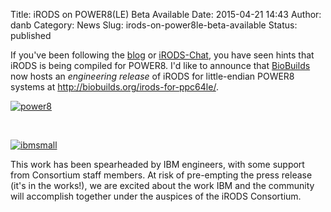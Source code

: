 Title: iRODS on POWER8(LE) Beta Available
Date: 2015-04-21 14:43
Author: danb
Category: News
Slug: irods-on-power8le-beta-available
Status: published

If you've been following the
[blog](http://irods.org/post/irods-development-update-march-2015/ "iRODS Development Update: March 2015")
or
[iRODS-Chat](https://groups.google.com/forum/#!searchin/irod-chat/power8/irod-chat/bHcQWdkWu1I/eCkhP7CtWpoJ),
you have seen hints that iRODS is being compiled for POWER8. I'd like to
announce that [BioBuilds](http://biobuilds.org/) now hosts an
*engineering release* of iRODS for little-endian POWER8 systems at
<http://biobuilds.org/irods-for-ppc64le/>.  
<!--more-->

[![power8](./theme/uploads/2015/04/power8-300x104.png)](./theme/uploads/2015/04/power8.png)

 

[![ibmsmall](./theme/uploads/2015/04/ibmsmall-150x60.png)](./theme/uploads/2015/04/ibmsmall.png)

This work has been spearheaded by IBM engineers, with some support from
Consortium staff members. At risk of pre-empting the press release (it's
in the works!), we are excited about the work IBM and the community will
accomplish together under the auspices of the iRODS Consortium.
